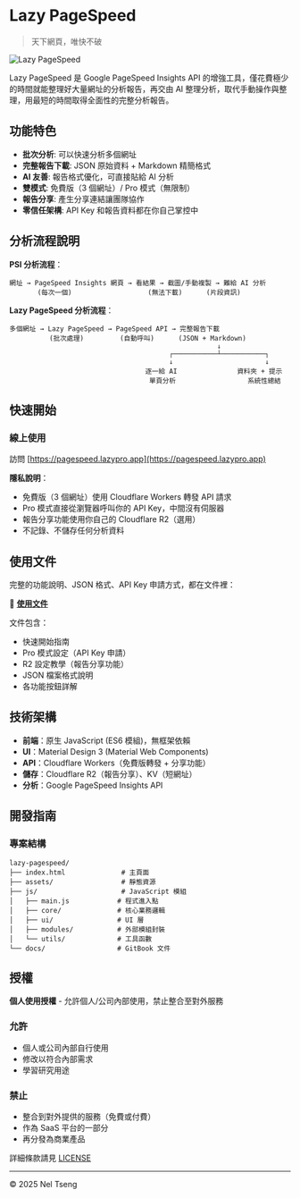 # Lazy PageSpeed

> 天下網頁，唯快不破

![Lazy PageSpeed](https://pagespeed.lazypro.app/assets/images/og-image.png)

Lazy PageSpeed 是 Google PageSpeed Insights API 的增強工具，僅花費極少的時間就能整理好大量網址的分析報告，再交由 AI 整理分析，取代手動操作與整理，用最短的時間取得全面性的完整分析報告。

## 功能特色

- **批次分析**: 可以快速分析多個網址
- **完整報告下載**: JSON 原始資料 + Markdown 精簡格式
- **AI 友善**: 報告格式優化，可直接貼給 AI 分析
- **雙模式**: 免費版（3 個網址）/ Pro 模式（無限制）
- **報告分享**: 產生分享連結讓團隊協作
- **零信任架構**: API Key 和報告資料都在你自己掌控中

## 分析流程說明

**PSI 分析流程**：
```
網址 → PageSpeed Insights 網頁 → 看結果 → 截圖/手動複製 → 難給 AI 分析
       (每次一個)                   (無法下載)      (片段資訊)
```

**Lazy PageSpeed 分析流程**：
```
多個網址 → Lazy PageSpeed → PageSpeed API → 完整報告下載
          (批次處理)         (自動呼叫)      (JSON + Markdown)
                                                    ↓
                                        ┌───────────┴───────────┐
                                        ↓                       ↓
                                  逐一給 AI               資料夾 + 提示
                                   單頁分析                  系統性總結
```

## 快速開始

### 線上使用
訪問 [https://pagespeed.lazypro.app](https://pagespeed.lazypro.app)

**隱私說明**：
- 免費版（3 個網址）使用 Cloudflare Workers 轉發 API 請求
- Pro 模式直接從瀏覽器呼叫你的 API Key，中間沒有伺服器
- 報告分享功能使用你自己的 Cloudflare R2（選用）
- 不記錄、不儲存任何分析資料

## 使用文件

完整的功能說明、JSON 格式、API Key 申請方式，都在文件裡：

📖 **[使用文件](https://docs.lazypro.app/content/pagespeed/00-overview.md)**

文件包含：
- 快速開始指南
- Pro 模式設定（API Key 申請）
- R2 設定教學（報告分享功能）
- JSON 檔案格式說明
- 各功能按鈕詳解

## 技術架構

- **前端**：原生 JavaScript (ES6 模組)，無框架依賴
- **UI**：Material Design 3 (Material Web Components)
- **API**：Cloudflare Workers（免費版轉發 + 分享功能）
- **儲存**：Cloudflare R2（報告分享）、KV（短網址）
- **分析**：Google PageSpeed Insights API

## 開發指南

### 專案結構

```
lazy-pagespeed/
├── index.html              # 主頁面
├── assets/                 # 靜態資源
├── js/                     # JavaScript 模組
│   ├── main.js            # 程式進入點
│   ├── core/              # 核心業務邏輯
│   ├── ui/                # UI 層
│   ├── modules/           # 外部模組封裝
│   └── utils/             # 工具函數
└── docs/                  # GitBook 文件
```

## 授權

**個人使用授權** - 允許個人/公司內部使用，禁止整合至對外服務

### 允許
- 個人或公司內部自行使用
- 修改以符合內部需求
- 學習研究用途

### 禁止
- 整合到對外提供的服務（免費或付費）
- 作為 SaaS 平台的一部分
- 再分發為商業產品

詳細條款請見 [LICENSE](LICENSE)

---

© 2025 Nel Tseng
